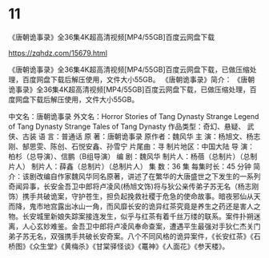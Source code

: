 # 11
《唐朝诡事录》全36集4K超高清视频[MP4/55GB]百度云网盘下载

https://zqhdz.com/15679.html

《唐朝诡事录》全36集4K超高清视频[MP4/55GB]百度云网盘下载，已做压缩处理，百度网盘下载后解压使用，文件大小55GB。
《唐朝诡事录》简介：
《唐朝诡事录》全36集4K超高清视频[MP4/55GB]百度云网盘下载，已做压缩处理，百度网盘下载后解压使用，文件大小55GB。

中文名：唐朝诡事录
外文名：Horror Stories of Tang Dynasty
Strange Legend of Tang Dynasty
Strange Tales of Tang Dynasty
作品类型：奇幻、悬疑、 武侠、古装
语 言：普通话
原 著：唐朝诡事录
原作者：魏风华
主 演：杨旭文、杨志刚、郜思雯、陈创、石悦安鑫、孙雪宁
片尾曲：寻
制片地区：中国大陆
导 演：柏杉（总导演）、信鹏（B组导演）
编 剧：魏风华
制片人：杨蓓（总制片）（总制片人）
制片人：薛鑫（总制片）（总制片人）
集 数：36 集
每集时长：45 分钟
简介：该剧改编自作家魏风华同名原著，讲述了在繁华的大唐盛世之下发生的一系列奇闻异事，长安金吾卫中郎将卢凌风(杨旭文饰)将与狄公亲传弟子苏无名（杨志刚 饰）携手共破诡案，守护苍生，担负起挽救社稷于危急的使命故事。暗夜邪仙从天而降，鬼市地宫露出冰山一角，而风靡长安的诡异红茶究竟是养生之药还是害人之物。长安城里新娘失踪案接连发生，似乎与红茶有着千丝万缕的联系。案件扑朔迷离，人心玄妙难鉴。金吾卫中郎将卢凌风奉命查案，遭遇平生最强对手狄仁杰关门弟子苏无名，双强携手共破长安奇案。八个不同风格的诡异案件，《长安红茶》《石桥图》《众生堂》《黄梅杀》《甘棠驿怪谈》《鼍神》《人面花》《参天楼》。
